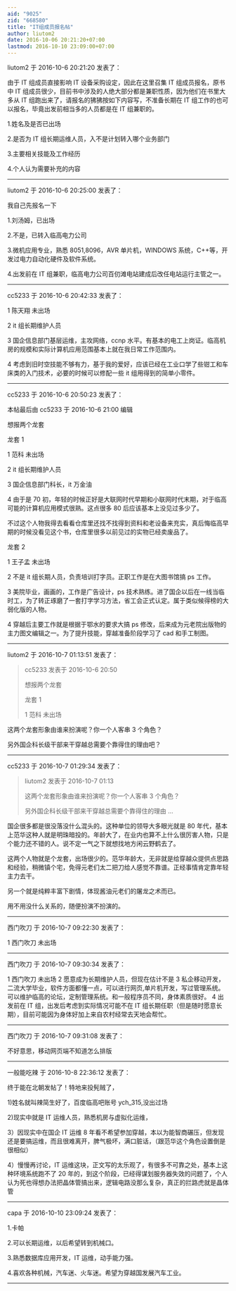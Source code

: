 ```yaml
---
aid: "9025"
zid: "668580"
title: "IT组成员报名帖"
author: liutom2
date: 2016-10-06 20:21:20+07:00
lastmod: 2016-10-10 23:09:00+07:00
---
```


liutom2 于 2016-10-6 20:21:20 发表了：

由于 IT 组成员直接影响 IT 设备采购设定，因此在这里召集 IT 组成员报名，原书中 IT 组成员很少，目前书中涉及的人绝大部分都是兼职性质，因为他们在书里大多从 IT 组跑出来了，请报名的狒狒按如下内容写，不准备长期在 IT 组工作的也可以报名，毕竟出发前相当多的人员都是在 IT 组兼职的。

1.姓名及是否已出场

2.是否为 IT 组长期运维人员，入不是计划转入哪个业务部门

3.主要相关技能及工作经历

4.个人认为需要补充的内容

---

liutom2 于 2016-10-6 20:25:00 发表了：

我自己先报名一下

1.刘汤姆，已出场

2.不是，已转入临高电力公司

3.微机应用专业，熟悉 8051,8096，AVR 单片机，WINDOWS 系统，C++等，开发过电力自动化硬件及软件系统。

4.出发前在 IT 组兼职，临高电力公司百仞滩电站建成后改任电站运行主管之一。

---

cc5233 于 2016-10-6 20:42:33 发表了：

1 陈天翔 未出场

2 it 组长期维护人员

3 国企信息部门基层运维，主攻网络，ccnp 水平。有基本的电工上岗证。临高机房的规模和实际计算机应用范围基本上就在我日常工作范围内。

4 考虑到旧时空技能不够有力，基于我的爱好，应该已经在工业口学了些钳工和车床类的入门技术，必要的时候可以修配一些 it 组用得到的简单小零件。

---

cc5233 于 2016-10-6 20:50:23 发表了：

本帖最后由 cc5233 于 2016-10-6 21:00 编辑

想报两个龙套

龙套 1

1 范科 未出场

2 it 组长期维护人员

3 国企信息部门科长，it 万金油

4 由于是 70 初，年轻的时候正好是大联网时代早期和小联网时代末期，对于临高可能的计算机应用模式很熟。这点很多 80 后应该基本上没见过多少了。

不过这个人物我得去看看仓库里还找不找得到资料和老设备来充实，真后悔临高早期的时候没看见这个书，仓库里很多以前见过的实物已经卖废品了。

龙套 2

1 王子孟 未出场

2 不是 it 组长期人员，负责培训打字员。正职工作是在大图书馆搞 ps 工作。

3 美院毕业，画画的，工作是广告设计，ps 技术熟练。进了国企以后在一线当临时工，为了转正琢磨了一套打字学习方法，省工会正式认定。属于类似候得榜的大弱化版的人物。

4 穿越后主要工作就是根据于鄂水的要求大搞 ps 修改，后来成为元老院出版物的主力图文编辑之一。为了提升技能，穿越准备阶段学习了 cad 和手工制图。

---

liutom2 于 2016-10-7 01:13:51 发表了：

> cc5233 发表于 2016-10-6 20:50
>
> 想报两个龙套
>
> 龙套 1
>
> 1 范科 未出场

这两个龙套形象由谁来扮演呢？你一个人客串 3 个角色？

另外国企科长级干部来干穿越总需要个靠得住的理由吧？

---

cc5233 于 2016-10-7 01:29:34 发表了：

> liutom2 发表于 2016-10-7 01:13
>
> 这两个龙套形象由谁来扮演呢？你一个人客串 3 个角色？
>
> 另外国企科长级干部来干穿越总需要个靠得住的理由 ...

国企很多都是很没落没什么混头的。这种单位的领导大多眼光就是 80 年代，基本上范华这种人就是明珠暗投的。年龄大了，在业内也算不上什么很厉害人物，只是个能力还不错的人。说不定一气之下就想找地方闲云野鹤去了。

这两个人物就是个龙套，出场很少的。范华年龄大，无非就是给穿越众提供点思路和经验，稍微镇个宅，免得元老们太二把刀给人感觉不靠谱。正经事情肯定靠年轻主力去干。

另一个就是纯粹丰富下剧情，体现酱油元老们的屠龙之术而已。

用不用没什么关系的，随便扮演不扮演的。

---

西门吹刀 于 2016-10-7 09:22:30 发表了：

1 西门吹刀 未出场

---

西门吹刀 于 2016-10-7 09:30:34 发表了：

1 西门吹刀 未出场 2 愿意成为长期维护人员，但现在估计不是 3 私企移动开发，二流大学毕业，软件方面都懂一点，可以进行网页,单片机开发，写过管理系统。可以维护临高的论坛，定制管理系统。和一般程序员不同，身体素质很好。 4 出发前在 IT 组，出发后考虑到实际情况可能不在 IT 组长期任职（但是随时愿意长期），目前可能因为身体好加上来自农村经常去天地会帮忙。

---

西门吹刀 于 2016-10-7 09:31:08 发表了：

不好意思，移动网页端不知道怎么排版

---

一般能吃辣 于 2016-10-8 22:36:12 发表了：

终于能在北朝发帖了！特地来投髡贼了，

1)姓名就叫辣简生好了，百度临高吧账号 ych_315,没出过场

2)现实中就是 IT 运维人员，熟悉机房与虚拟化运维，

3）因现实中在国企 IT 运维 8 年看不希望参加穿越，本以为能智商碾压，但发现还是要搞运维，而且很难离开，脾气极坏，满口脏话，（跟范华这个角色设置倒是很相似）

4）慢慢再讨论，IT 运维这块，正文写的太乐观了，有很多不可靠之处，基本上这种环境系统跑不了 20 年的，到这个阶段，已经得谋划服务器失效的问题了，个人认为死也得想办法把晶体管搞出来，逻辑电路没那么复杂，真正的拦路虎就是晶体管

---

capa 于 2016-10-10 23:09:24 发表了：

1.卡帕

2.可以长期运维，以后希望转到机械口。

3.熟悉数据库应用开发，IT 运维，动手能力强。

4.喜欢各种机械，汽车迷、火车迷。希望为穿越国发展汽车工业。

---
